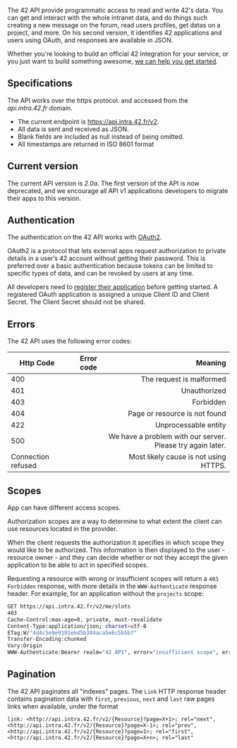 The 42 API provide programmatic access to read and write 42's data. You can get and interact with the whole intranet data, and do things such creating a new message on the forum, read users profiles, get datas on a project, and more.
On his second version, it identifies 42 applications and users using OAuth, and responses are available in JSON.

Whether you're looking to build an official 42 integration for your service, or you just want to build something awesome, [we can help you get started](/apidoc/guides/getting_started).




Specifications
--------------

The API works over the https protocol. and accessed from the *api.intra.42.fr* domain.

- The current endpoint is https://api.intra.42.fr/v2.
- All data is sent and received as JSON.
- Blank fields are included as null instead of being omitted.
- All timestamps are returned in ISO 8601 format




Current version
----------------

The current API version is *2.0a*. The first version of the API is now deprecated, and we encourage all API v1 applications developers to migrate their apps to this version.




Authentication
----------------

The authentication on the 42 API works with [OAuth2](http://oauth.net/2/).

OAuth2 is a protocol that lets external apps request authorization to private details in a user’s 42 account without getting their password. This is preferred over a basic authentication because tokens can be limited to specific types of data, and can be revoked by users at any time.

All developers need to [register their application](https://profile.intra.42.fr/oauth/applications/new) before getting started. A registered OAuth application is assigned a unique Client ID and Client Secret. The Client Secret should not be shared.




Errors
----------------

The 42 API uses the following error codes:

| Http Code | Error code | Meaning |
|-----------|-----------:|--------:|
| 400       |            | The request is malformed |
| 401       |            | Unauthorized |
| 403       |            | Forbidden|
| 404       |            | Page or resource is not found|
| 422       |            | Unprocessable entity|
| 500       |            | We have a problem with our server. Please try again later.|
| Connection refused       |            |Most likely cause is not using HTTPS. |




Scopes
----------------

App can have different access scopes.

Authorization scopes are a way to determine to what extent the client can use resources located in the provider.

When the client requests the authorization it specifies in which scope they would like to be authorized. This information is then displayed to the user - resource owner - and they can decide whether or not they accept the given application to be able to act in specified scopes.

Requesting a resource with wrong or insufficient scopes will return a `403 Forbidden` response, with more details in the `WWW-Authenticate` response header. For example, for an application without the `projects` scope:

```sh
GET https://api.intra.42.fr/v2/me/slots
403
Cache-Control:max-age=0, private, must-revalidate
Content-Type:application/json; charset=utf-8
ETag:W/"4d4c5e9e9191ebd5b384aca5e6c5b5b7"
Transfer-Encoding:chunked
Vary:Origin
WWW-Authenticate:Bearer realm="42 API", error="insufficient scope", error_description="The action need the following scopes: [projects]"
```




Pagination
----------------

The 42 API paginates all "indexes" pages.
The `Link` HTTP response header contains pagination data with `first`, `previous`, `next` and `last` raw pages links when available, under the format

```
link: <http://api.intra.42.fr/v2/{Resource}?page=X+1>; rel="next", <http://api.intra.42.fr/v2/{Resource}?page=X-1>; rel="prev", <http://api.intra.42.fr/v2/{Resource}?page=1>; rel="first", <http://api.intra.42.fr/v2/{Resource}?page=X+n>; rel="last"
```




    





